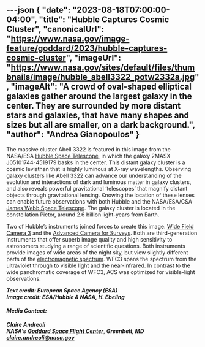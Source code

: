 ---json
{
  "date": "2023-08-18T07:00:00-04:00",
  "title": "Hubble Captures Cosmic Cluster",
  "canonicalUrl": "https://www.nasa.gov/image-feature/goddard/2023/hubble-captures-cosmic-cluster",
  "imageUrl": "https://www.nasa.gov/sites/default/files/thumbnails/image/hubble_abell3322_potw2332a.jpg",
  "imageAlt": "A crowd of oval-shaped elliptical galaxies gather around the largest galaxy in the center. They are surrounded by more distant stars and galaxies, that have many shapes and sizes but all are smaller, on a dark background.",
  "author": "Andrea Gianopoulos"
}
---

The massive cluster Abell 3322 is featured in this image from the NASA/ESA [Hubble Space Telescope](/mission_pages/hubble/main/index.html), in which the galaxy 2MASX J05101744-4519179 basks in the center. This distant galaxy cluster is a cosmic leviathan that is highly luminous at X-ray wavelengths. Observing galaxy clusters like Abell 3322 can advance our understanding of the evolution and interactions of dark and luminous matter in galaxy clusters, and also reveals powerful gravitational ‘telescopes’ that magnify distant objects through gravitational lensing. Knowing the location of these lenses can enable future observations with both Hubble and the NASA/ESA/CSA [James Webb Space Telescope](http://jwst.nasa.gov/). The galaxy cluster is located in the constellation Pictor, around 2.6 billion light-years from Earth.

Two of Hubble’s instruments joined forces to create this image: [Wide Field Camera 3](/content/observatory-instruments-wide-field-camera-3) and the [Advanced Camera for Surveys](/content/observatory-instruments-advanced-camera-for-surveys). Both are third-generation instruments that offer superb image quality and high sensitivity to astronomers studying a range of scientific questions. Both instruments provide images of wide areas of the night sky, but view slightly different parts of the [electromagnetic spectrum](/content/explore-light). WFC3 spans the spectrum from the ultraviolet through to visible light and the near-infrared. In contrast to the wide panchromatic coverage of WFC3, ACS was optimized for visible-light observations.

_**Text credit: European Space Agency (ESA)  
Image credit: ESA/Hubble & NASA, H. Ebeling**_

#### **_Media Contact:_**

**_Claire Andreoli_**  
**_NASA's_** [**_Goddard Space Flight Center_**](http://www.nasa.gov/goddard), **_Greenbelt, MD_**  
[**_claire.andreoli@nasa.gov_**](mailto:claire.andreoli@nasa.gov)
